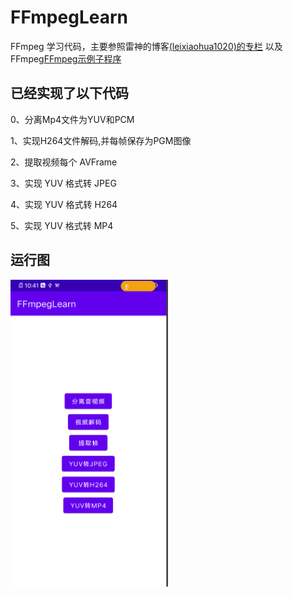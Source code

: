# FFmpegLearn

FFmpeg 学习代码，主要参照雷神的博客[(leixiaohua1020)的专栏](https://blog.csdn.net/leixiaohua1020) 以及 FFmpeg[FFmpeg示例子程序](https://github.com/FFmpeg/FFmpeg/tree/master/doc/examples)

## 已经实现了以下代码

0、分离Mp4文件为YUV和PCM

1、实现H264文件解码,并每帧保存为PGM图像

2、提取视频每个 AVFrame

3、实现 YUV 格式转 JPEG

4、实现 YUV 格式转 H264

5、实现 YUV 格式转 MP4

## 运行图

<img src=".img/example.png" width = "50%" height = "50%" alt="图片名称" />
